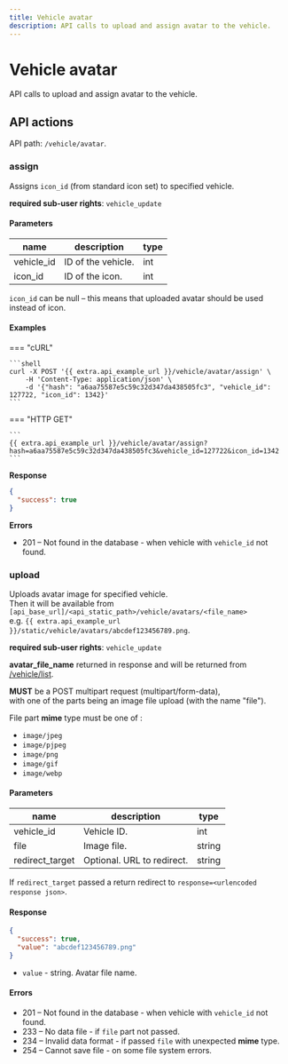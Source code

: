 ```yaml
---
title: Vehicle avatar
description: API calls to upload and assign avatar to the vehicle.
---
```


# Vehicle avatar

API calls to upload and assign avatar to the vehicle.

## API actions

API path: `/vehicle/avatar`.

### assign

Assigns `icon_id` (from standard icon set) to specified vehicle.

**required sub-user rights**: `vehicle_update`

#### Parameters

| name        | description        | type |
| ----------- | ------------------ | ---- |
| vehicle\_id | ID of the vehicle. | int  |
| icon\_id    | ID of the icon.    | int  |

`icon_id` can be null – this means that uploaded avatar should be used instead of icon.

#### Examples

\=== "cURL"

````
```shell
curl -X POST '{{ extra.api_example_url }}/vehicle/avatar/assign' \
    -H 'Content-Type: application/json' \
    -d '{"hash": "a6aa75587e5c59c32d347da438505fc3", "vehicle_id": 127722, "icon_id": 1342}'
```
````

\=== "HTTP GET"

````
```
{{ extra.api_example_url }}/vehicle/avatar/assign?hash=a6aa75587e5c59c32d347da438505fc3&vehicle_id=127722&icon_id=1342
```
````

**Response**

```json
{
  "success": true
}
```

**Errors**

* 201 – Not found in the database - when vehicle with `vehicle_id` not found.

### upload

Uploads avatar image for specified vehicle.\
Then it will be available from `[api_base_url]/<api_static_path>/vehicle/avatars/<file_name>`\
e.g. `{{ extra.api_example_url }}/static/vehicle/avatars/abcdef123456789.png`.

**required sub-user rights**: `vehicle_update`

**avatar\_file\_name** returned in response and will be returned from [/vehicle/list](../../introduction/resources/fleet/vehicle/broken-reference/).

**MUST** be a POST multipart request (multipart/form-data),\
with one of the parts being an image file upload (with the name "file").

File part **mime** type must be one of :

* `image/jpeg`
* `image/pjpeg`
* `image/png`
* `image/gif`
* `image/webp`

#### Parameters

| name             | description                | type   |
| ---------------- | -------------------------- | ------ |
| vehicle\_id      | Vehicle ID.                | int    |
| file             | Image file.                | string |
| redirect\_target | Optional. URL to redirect. | string |

If `redirect_target` passed a return redirect to `response=<urlencoded response json>`.

#### Response

```json
{
  "success": true,
  "value": "abcdef123456789.png"
}
```

* `value` - string. Avatar file name.

#### Errors

* 201 – Not found in the database - when vehicle with `vehicle_id` not found.
* 233 – No data file - if `file` part not passed.
* 234 – Invalid data format - if passed `file` with unexpected **mime** type.
* 254 – Cannot save file - on some file system errors.
